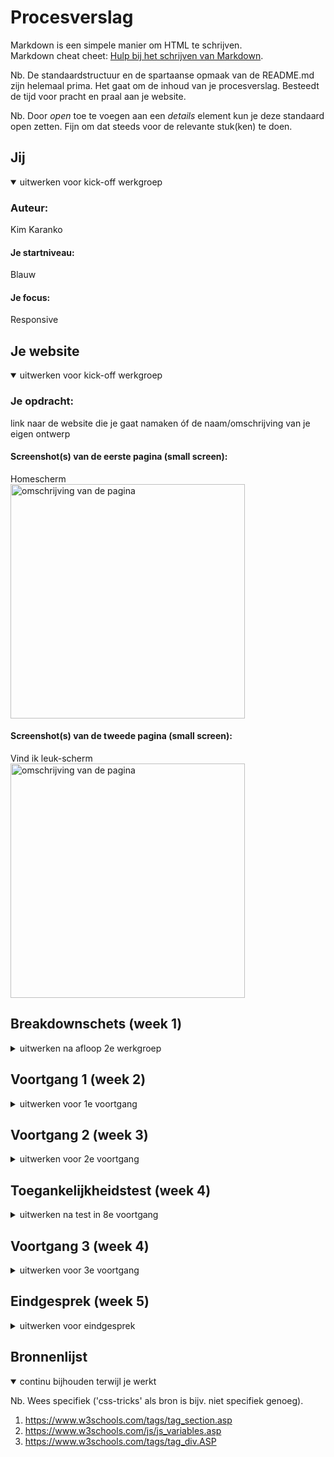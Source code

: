# Procesverslag
Markdown is een simpele manier om HTML te schrijven.  
Markdown cheat cheet: [Hulp bij het schrijven van Markdown](https://github.com/adam-p/markdown-here/wiki/Markdown-Cheatsheet).

Nb. De standaardstructuur en de spartaanse opmaak van de README.md zijn helemaal prima. Het gaat om de inhoud van je procesverslag. Besteedt de tijd voor pracht en praal aan je website.

Nb. Door *open* toe te voegen aan een *details* element kun je deze standaard open zetten. Fijn om dat steeds voor de relevante stuk(ken) te doen.





## Jij

<details open>
<summary>uitwerken voor kick-off werkgroep</summary>

### Auteur:
Kim Karanko

#### Je startniveau:
Blauw

#### Je focus:
Responsive
 
</details>





## Je website

<details open>
<summary>uitwerken voor kick-off werkgroep</summary>

### Je opdracht:
link naar de website die je gaat namaken óf de naam/omschrijving van je eigen ontwerp

#### Screenshot(s) van de eerste pagina (small screen): 
Homescherm  
<img src="C:\Users\kimka\Documents\CMD\basiswebsite\images\6A5716DE-D97B-449F-A029-9E571ED23DBE.jpg" width="375px" alt="omschrijving van de pagina">

#### Screenshot(s) van de tweede pagina (small screen):
Vind ik leuk-scherm 
<img src="C:\Users\kimka\Documents\CMD\basiswebsite\images\1A098667-AB5B-4130-8936-B83CC97E907A.JPEG" width="375px" alt="omschrijving van de pagina">
</details>





## Breakdownschets (week 1)

<details>
<summary>uitwerken na afloop 2e werkgroep</summary>
Ik wist al vrij snel dat ik wilde gaan voor het namaken van Spotify. Het is een site die ik bijna 24/7 gebruik en ook erg interessant vind om te maken. 

### de hele pagina: 
<img src="C:\Users\kimka\Documents\CMD\basiswebsite\images\schets 1.png" width="375px" alt="breakdown van de hele pagina">

### dynamisch deel (bijv menu): 
<img src="C:\Users\kimka\Documents\CMD\basiswebsite\images\schets 2.png" width="375px" alt="breakdown van een dynamisch deel">

</details>





## Voortgang 1 (week 2)

<details>
<summary>uitwerken voor 1e voortgang</summary>

### Stand van zaken
In week 2 kwam ik er achter dat het belangrijk is om een de HTML een goede structuur te geven. Ik begon met de content er los in te zetten. Het komt beter uit als dit volgens een structuur gebeurt. Gelukkig kreeg ik hier hulp bij. De CSS had vergeleken met de HTML wel een goed begin. Door hulp van Sanne kreeg mijn HTML een goede structuur. Door een goede start te hebben is het ook makkelijker om verder te komen in het proces.

De oefeningen verliepen deze week goed, ik had er eigenlijk geen vragen over. 

### Agenda voor meeting
samen met je groepje opstellen

| Kim            | student 2          | student 3    | student 4        |
| ---            | ---                | ---          | ---              |
| Wanneer is de HTML goed genoeg?  | en dit             | en ik dit    | en dan ik dat    |
|  | dit als er tijd is | nog een punt | dit wil ik zeker |
|            | ...                | ...          | ...              |


### Verslag van meeting
hier na afloop snel de uitkomsten van de meeting vastleggen

- Een duidelijk idee hebben over hoe alle content weergegeven wordt.
- HTML duidelijk gestructureerd
- CSS duidelijk gestructureerd

</details>





## Voortgang 2 (week 3)

<details>
<summary>uitwerken voor 2e voortgang</summary>

### Stand van zaken
Deze week merkte dat ik al achter ging lopen met de oefeningen die als huiswerk werden gegeven. Ik liep een paar lessen één opdracht achter. Wel snapte ik het positioneren en de eerste stappen van JavaSript goed. De meetingen met de groepjes hielpen mij om de oprdachten volledig te begrijpen. 

Deze week had ik alle content in HTML verwerkt en kon ik beginnen met stappen maken in CSS.

### Agenda voor meeting
samen met je groepje opstellen

| Kim      | student 2          | student 3    | student 4        |
| hoe werkt de navigatie            | ---                | ---          | ---              |
|   | en dit             | en ik dit    | en dan ik dat    |
|  | dit als er tijd is | nog een punt | dit wil ik zeker |
|          | ...                | ...          | ...              |


### Verslag van meeting
hier na afloop snel de uitkomsten van de meeting vastleggen

- Beginnen met stappen maken met CSS
- Nog een keer kijken naar de opdrachten die ik nog niet volledig had uitgevoerd.
- Begin maken van de Nav

</details>





## Toegankelijkheidstest (week 4)

<details>
<summary>uitwerken na test in 8e voortgang</summary>

### Bevindingen Testen
-Het hooghouden van de ballon maakte het bedienen van de site niet veel moeilijker. Het is een handicap wat weinig effect had. Nog steeds was het mogelijk om de muis en tab even goed te gebruiken als zonder het hooghouden van een ballon.
-De brillen hadden wel effect op het gebruiken van de site. De brillen gaven verschillende filters die de site net wat winder aangenaam maakten om te gebruiken. Het maakte het niet veel moeilijker, met het gebruiken van de tab kon ik alsnog wisselen van pagina.
-Met Parkingson is het natuurlijk erg lastig om de site te bedienen, zelf kon ik er niet zo goed tegen dus was ik er al vrij snel klaar mee. De site is wel bedienbaar door het gebruiken van tab maar het maakt het wel lastig.
-De screenreade leest code's voor en niet de content die op de website staat.

#### Het gebruiken van tab
Het gebruiken van de tab is erg handig bij de handicaps die werden gegeven tijdens het testen. De tab werkte tijdens het testen alleen bij de navigatie. Dat is wel een belangrijke deel van de content van de site maar is nog lang niet genoeg.

</details>





## Voortgang 3 (week 4)

<details>
<summary>uitwerken voor 3e voortgang</summary>

### Stand van zaken
Tijdens het voorgangsgesprek kwamen ik en Sanne er achter dat er nog veel aangepast moet worden. Het grootste probleem was dat ik de content met 'absolute' had gepostioneerd. Dat is dus totaal niet handig als ik een responsive site wil neer gaan zetten. 

Ook moest de 'Vind ik leuk' pagina aangepast worden. Ik had nog geen gebruik gemaakt van grids, deze zijn erg handig bij zo'n soort lijst. 

Op dit moment kwam ik erachter dat ik waarschijnlijk moest gaan voor de herkansing. Dit zorgde voor stress, deze week had ik er hard aan gewerkt om stappen te maken om dichterbij de voldoende te komen.


### Agenda voor meeting
samen met je groepje opstellen

| Kim     | student 2          | student 3    | student 4        |
| hoe werkt het precies met grids          | ---                | ---          | ---              |
| wat is een vervanging voor absolute  | en dit             | en ik dit    | en dan ik dat    |
|  | dit als er tijd is | nog een punt | dit wil ik zeker |
|        | ...                | ...          | ...              |


### Verslag van meeting
hier na afloop snel de uitkomsten van de meeting vastleggen

- werken met grids
- alle 'absolutes' weghalen

</details>





## Eindgesprek (week 5)

<details>
<summary>uitwerken voor eindgesprek</summary>

### Stand van zaken
Het was over het algemeen een interessante opdracht om een zelf een site te kiezen en deze na te maken. Bij het begin verliep het best goed, ik liep goed bij met de opdrachten. Op een gegeven moment begon ik één les achter te lopen met de opdrachten en was het ook lastiger om dan goed voor te bereiden voor de meetings. Na dat ik daar achter kwam heb ik nog de opdrachten goed bekeken en liep ik weer bij. 

Toen ik weer goed bezig was kwamen ik en Sanne erachter dat er nog een hoop verandert moest worden. Gelukkig is dit gelukt door hulp en door het kijken naar de oprachten en voorbeelden. 
Uiteindelijk ben ik erg trots op mezelf dat ik een site heb neergezet die er uit ziet als Spotify. Ook al is FED niet mijn sterkste vak, ben ik blij met de site die ik heb gemaakt.

### Screenshot(s)

<img src="C:\Users\kimka\Documents\CMD\basiswebsite\images\Schermopname (1181).png" alt="site1">
<img src="C:\Users\kimka\Documents\CMD\basiswebsite\images\Schermopname (1182).png" alt="site2">


</details>





## Bronnenlijst

<details open>
<summary>continu bijhouden terwijl je werkt</summary>

Nb. Wees specifiek ('css-tricks' als bron is bijv. niet specifiek genoeg).

1. https://www.w3schools.com/tags/tag_section.asp
2. https://www.w3schools.com/js/js_variables.asp
3. https://www.w3schools.com/tags/tag_div.ASP

</details>